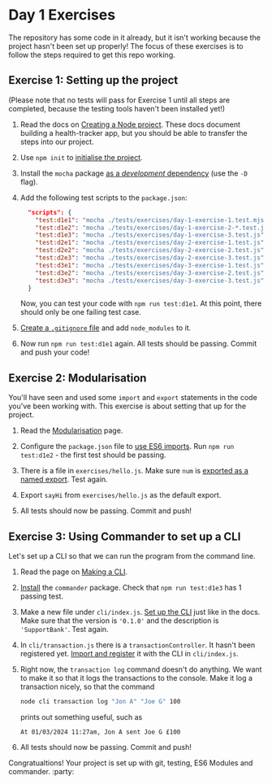 # Day 1 Exercises

The repository has some code in it already, but it isn't working because the
project hasn't been set up properly! The focus of these exercises is to follow
the steps required to get this repo working.

## Exercise 1: Setting up the project

(Please note that no tests will pass for Exercise 1 until all steps are
completed, because the testing tools haven't been installed yet!)

1. Read the docs on
   [Creating a Node project](https://tech-docs.corndel.com/js/node-projects.html).
   These docs document building a health-tracker app, but you should be able to
   transfer the steps into our project.

2. Use `npm init` to
   [initialise the project](https://tech-docs.corndel.com/js/node-projects.html#initialising-with-npm-init).

3. Install the `mocha` package
   [as a _development_ dependency](https://tech-docs.corndel.com/js/node-projects.html#installing-packages-with-npm-install)
   (use the `-D` flag).

4. Add the following test scripts to the `package.json`:

   ```JSON
     "scripts": {
       "test:d1e1": "mocha ./tests/exercises/day-1-exercise-1.test.mjs",
       "test:d1e2": "mocha ./tests/exercises/day-1-exercise-2-*.test.js",
       "test:d1e3": "mocha ./tests/exercises/day-1-exercise-3.test.js",
       "test:d2e1": "mocha ./tests/exercises/day-2-exercise-1.test.js",
       "test:d2e2": "mocha ./tests/exercises/day-2-exercise-2.test.js",
       "test:d2e3": "mocha ./tests/exercises/day-2-exercise-3.test.js",
       "test:d3e1": "mocha ./tests/exercises/day-3-exercise-1.test.js",
       "test:d3e2": "mocha ./tests/exercises/day-3-exercise-2.test.js",
       "test:d3e3": "mocha ./tests/exercises/day-3-exercise-3.test.js"
     }
   ```

   Now, you can test your code with `npm run test:d1e1`. At this point, there
   should only be one failing test case.

5. [Create a `.gitignore` file](https://tech-docs.corndel.com/js/node-projects.html#tracking-with-git)
   and add `node_modules` to it.

6. Now run `npm run test:d1e1` again. All tests should be passing. Commit and
   push your code!

## Exercise 2: Modularisation

You'll have seen and used some `import` and `export` statements in the code
you've been working with. This exercise is about setting that up for the
project.

1. Read the
   [Modularisation](https://github.com/corndel-playtesting/support-bank-swe-js-supportbank.git) page.

2. Configure the `package.json` file to
   [use ES6 imports](https://tech-docs.corndel.com/js/imports-and-exports.html#configuring-the-project).
   Run `npm run test:d1e2` - the first test should be passing.

3. There is a file in `exercises/hello.js`. Make sure `num` is
   [exported as a named export](https://tech-docs.corndel.com/js/imports-and-exports.html#named-and-default-exports).
   Test again.

4. Export `sayHi` from `exercises/hello.js` as the default export.

5. All tests should now be passing. Commit and push!

## Exercise 3: Using Commander to set up a CLI

Let's set up a CLI so that we can run the program from the command line.

1. Read the page on
   [Making a CLI](https://tech-docs.corndel.com/js/making-a-cli.html).

2. [Install](https://tech-docs.corndel.com/js/making-a-cli.html#installing-commander)
   the `commander` package. Check that `npm run test:d1e3` has 1 passing test.

3. Make a new file under `cli/index.js`.
   [Set up the CLI](https://tech-docs.corndel.com/js/making-a-cli.html#setting-up-your-cli)
   just like in the docs. Make sure that the version is `'0.1.0'` and the
   description is `'SupportBank'`. Test again.

4. In `cli/transaction.js` there is a `transactionController`. It hasn't been
   registered yet.
   [Import and register](https://tech-docs.corndel.com/js/making-a-cli.html#register-the-command)
   it with the CLI in `cli/index.js`.

5. Right now, the `transaction log` command doesn't do anything. We want to make
   it so that it logs the transactions to the console. Make it log a transaction
   nicely, so that the command

   ```bash
   node cli transaction log "Jon A" "Joe G" 100
   ```

   prints out something useful, such as

   ```
   At 01/03/2024 11:27am, Jon A sent Joe G £100
   ```

6. All tests should now be passing. Commit and push!

Congratualtions! Your project is set up with git, testing, ES6 Modules and
commander. :party:
